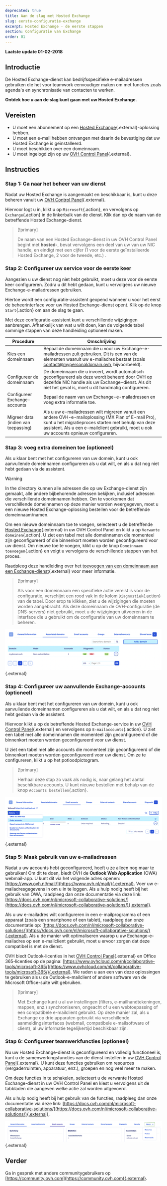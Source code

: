 ```yaml
---
deprecated: true
title: Aan de slag met Hosted Exchange
slug: eerste-configuratie-exchange
excerpt: Hosted Exchange - de eerste stappen
section: Configuratie van Exchange
order: 01
---
```


**Laatste update 01-02-2018**

## Introductie

De Hosted Exchange-dienst kan bedrijfsspecifieke e-mailadressen gebruiken die het voor teamwork eenvoudiger maken om met functies zoals agenda's en synchronisatie van contacten te werken.

**Ontdek hoe u aan de slag kunt gaan met uw Hosted Exchange.**

## Vereisten

- U moet een abonnement op een [Hosted Exchange](https://www.ovhcloud.com/nl/emails/hosted-exchange/){.external}-oplossing hebben.
- U moet een e-mail hebben ontvangen met daarin de bevestiging dat uw Hosted Exchange is geïnstalleerd.
- U moet beschikken over een domeinnaam. 
- U moet ingelogd zijn op uw [OVH Control Panel](https://www.ovh.com/auth/?action=gotomanager&from=https://www.ovh.nl/&ovhSubsidiary=nl){.external}.

## Instructies

### Stap 1: Ga naar het beheer van uw dienst

Nadat uw Hosted Exchange is aangemaakt en beschikbaar is, kunt u deze beheren vanuit uw [OVH Control Panel](https://www.ovh.com/auth/?action=gotomanager&from=https://www.ovh.nl/&ovhSubsidiary=nl){.external}.

Hiervoor logt u in, klikt u op `Microsoft`{.action}, en vervolgens op `Exchange`{.action} in de linkerbalk van de dienst. Klik dan op de naam van de betreffende Hosted Exchange-dienst.

> [!primary]
>
> De naam van een Hosted Exchange-dienst in uw OVH Control Panel begint met **hosted-**, bevat vervolgens een deel van uw van uw NIC handle, en eindigt met een cijfer (1 voor de eerste geïnstalleerde Hosted Exchange, 2 voor de tweede, etc.) .
>

### Stap 2: Configureer uw service voor de eerste keer

Aangezien u uw dienst nog niet hebt gebruikt, moet u deze voor de eerste keer configureren. Zodra u dit hebt gedaan, kunt u vervolgens uw nieuwe Exchange-e-mailadressen gebruiken.

Hiertoe wordt een configuratie-assistent geopend wanneer u voor het eerst de beheerinterface voor uw Hosted Exchange-dienst opent. Klik op de knop `Start`{.action} om aan de slag te gaan.

Met deze configuratie-assistent kunt u verschillende wijzigingen aanbrengen. Afhankelijk van wat u wilt doen, kan de volgende tabel sommige stappen van deze handleiding optioneel maken.

|Procedure|Omschrijving|
|---|---|
|Kies een domeinnaam|Bepaal de domeinnaam die u voor uw Exchange-e-mailadressen zult gebruiken. Dit is een van de elementen waaruit uw e-mailadres bestaat (zoals contact@mypersonaldomain.ovh, bijvoorbeeld).|
|Configureer de domeinnaam|De domeinnaam die u invoert, wordt automatisch geconfigureerd als deze wordt beheerd door OVH op dezelfde NIC handle als uw Exchange-dienst. Als dit niet het geval is, moet u dit handmatig configureren.|
|Configureer Exchange-accounts|Bepaal de naam van uw Exchange-e-mailadressen en voeg extra informatie toe.|
|Migreer data (indien van toepassing)|Als u uw e-mailadressen wilt migreren vanuit een andere OVH-e-mailoplossing (MX Plan of E-mail Pro), kunt u het migratieproces starten met behulp van deze assistent. Als u een e-mailclient gebruikt, moet u ook uw accounts opnieuw configureren.|

### Stap 3: voeg extra domeinen toe (optioneel)

Als u klaar bent met het configureren van uw domein, kunt u ook aanvullende domeinnamen configureren als u dat wilt, en als u dat nog niet hebt gedaan via de assistent.

> [!warning]
>
> In the directory kunnen alle adressen die op uw Exchange-dienst zijn gemaakt, alle andere bijbehorende adressen bekijken, inclusief adressen die verschillende domeinnamen hebben. Om te voorkomen dat verschillende domeinnamen op deze manier worden weergegeven, moet u een nieuwe Hosted Exchange-oplossing bestellen voor de betreffende domeinnaam/namen.
>

Om een nieuwe domeinnaam toe te voegen, selecteert u de betreffende [Hosted Exchange](https://www.ovh.com/auth/?action=gotomanager&from=https://www.ovh.nl/&ovhSubsidiary=nl){.external} in uw OVH Control Panel en klikt u op `Verwante domeinen`{.action}. U ziet een tabel met alle domeinnamen die momenteel zijn geconfigureerd of die binnenkort moeten worden geconfigureerd voor uw dienst. Om nieuwe toe te voegen, klikt u op de knop `Domeinnaam toevoegen`{.action} en volgt u vervolgens de verschillende stappen van het proces.

Raadpleeg deze handleiding over het [toevoegen van een domeinnaam aan een Exchange-dienst](https://docs.ovh.com/nl/microsoft-collaborative-solutions/toevoegen-domein-exchange/){.external} voor meer informatie.

> [!primary]
>
> Als voor een domeinnaam een specifieke actie vereist is voor de configuratie, verschijnt een rood vak in de kolom `Diagnostiek`{.action} van de tabel. Door erop te klikken, ziet u de wijzigingen die moeten worden aangebracht. Als deze domeinnaam de OVH-configuratie (de DNS-servers) niet gebruikt, moet u de wijzigingen uitvoeren in de interface die u gebruikt om de configuratie van uw domeinnaam te beheren. 
>

![Voeg een domein toe](images/first-steps-hosted-exchange-add-domain.png){.external}

### Stap 4: Configureer uw aanvullende Exchange-accounts (optioneel)

Als u klaar bent met het configureren van uw domein, kunt u ook aanvullende domeinnamen configureren als u dat wilt, en als u dat nog niet hebt gedaan via de assistent.

Hiervoor klikt u op de betreffende Hosted Exchange-service in uw [OVH Control Panel](https://www.ovh.com/auth/?action=gotomanager&from=https://www.ovh.nl/&ovhSubsidiary=nl){.external} en vervolgens op `E-mailaccounts`{.action}. U ziet een tabel met alle domeinnamen die momenteel zijn geconfigureerd of die binnenkort moeten worden geconfigureerd voor uw dienst.

U ziet een tabel met alle accounts die momenteel zijn geconfigureerd of die binnenkort moeten worden geconfigureerd voor uw dienst. Om ze te configureren, klikt u op het potloodpictogram.

> [!primary]
>
> Herhaal deze stap zo vaak als nodig is, naar gelang het aantal beschikbare accounts. U kunt nieuwe bestellen met behulp van de knop `Accounts bestellen`{.action}.
>

![Voeg een account toe](images/first-steps-hosted-exchange-add-account.png){.external}

### Stap 5: Maak gebruik van uw e-mailadressen 

Nadat u uw accounts hebt geconfigureerd, hoeft u ze alleen nog maar te gebruiken! Om dit te doen, biedt OVH de **Outlook Web Application** (OWA) webmail-app. U kunt dit via het volgende adres openen: [https://www.ovh.nl/mail/](https://www.ovh.nl/mail/){.external}. Voer uw e-mailadresgegevens in om u in te loggen. Als u hulp nodig heeft bij het gebruik van OWA, raadpleeg dan onze documentatie via deze link: [https://docs.ovh.com/nl/microsoft-collaborative-solutions/](https://docs.ovh.com/nl/microsoft-collaborative-solutions/){.external}.

Als u uw e-mailadres wilt configureren in een e-mailprogramma of een apparaat (zoals een smartphone of een tablet), raadpleeg dan onze documentatie op: [https://docs.ovh.com/nl/microsoft-collaborative-solutions/](https://docs.ovh.com/nl/microsoft-collaborative-solutions/){.external}. Als u de manier wilt optimaliseren waarop u uw Exchange-e-mailadres op een e-mailclient gebruikt, moet u ervoor zorgen dat deze compatibel is met de dienst.

OVH biedt Outlook-licenties in het [OVH Control Panel](https://www.ovh.com/auth/?action=gotomanager&from=https://www.ovh.nl/&ovhSubsidiary=nl){.external} en Office 365-licenties op de pagina: [https://www.ovhcloud.com/nl/collaborative-tools/microsoft-365/](https://www.ovhcloud.com/nl/collaborative-tools/microsoft-365/){.external}. We raden u aan een van deze oplossingen te gebruiken als u de Outlook-e-mailclient of andere software van de Microsoft Office-suite wilt gebruiken.

> [!primary]
>
> Met Exchange kunt u al uw instellingen (filters, e-mailhandtekeningen, mappen, enz.) synchroniseren, ongeacht of u een webtoepassing of een compatibele e-mailclient gebruikt.
> Op deze manier zal, als u Exchange op drie apparaten gebruikt via verschillende aanmeldingsinterfaces (webmail, compatibele e-mailsoftware of client), al uw informatie tegelijkertijd beschikbaar zijn.
>

### Stap 6: Configureer teamwerkfuncties (optioneel)

Nu uw Hosted Exchange-dienst is geconfigureerd en volledig functioneel is, kunt u de samenwerkingsfuncties van de dienst instellen in uw [OVH Control Panel](https://www.ovh.com/auth/?action=gotomanager&from=https://www.ovh.nl/&ovhSubsidiary=nl){.external}. U kunt deze functies gebruiken om resources (vergaderruimten, apparatuur, enz.), groepen en nog veel meer te maken.

Om deze functies in te schakelen, selecteert u de verwante Hosted Exchange-dienst in uw OVH Control Panel en kiest u vervolgens uit de tabbladen die aangeven welke actie zal worden uitgevoerd.

Als u hulp nodig heeft bij het gebruik van de functies, raadpleeg dan onze documentatie via deze link: [https://docs.ovh.com/nl/microsoft-collaborative-solutions/](https://docs.ovh.com/nl/microsoft-collaborative-solutions/){.external}.

![Teamwerkfuncties](images/first-steps-hosted-exchange-intro-to-functions.png){.external}

## Verder

Ga in gesprek met andere communitygebruikers op [https://community.ovh.com](https://community.ovh.com){.external}.